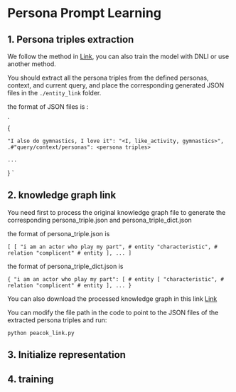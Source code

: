 # Persona Prompt Learning

## 1. Persona triples extraction
We follow the method in [Link](https://ojs.aaai.org/index.php/AAAI/article/view/26545), you can also train the model with DNLI or use another method.

You should extract all the persona triples from the defined personas, context, and current query, and place the corresponding generated JSON files in the `./entity_link` folder.

the format of JSON files is :

`  
{
  
    "I also do gymnastics, I love it": "<I, like_activity, gymnastics>",    .#"query/context/personas": <persona triples>
  
    ...
  
}
`
## 2. knowledge graph link
You need first to process the original knowledge graph file to generate the corresponding persona_triple.json and persona_triple_dict.json

the format of persona_triple.json is 

`
[
   [
        "i am an actor who play my part", # entity
        "characteristic", # relation
        "complicent" # entity
    ],
    ...
]
`

the format of persona_triple_dict.json is 

`
{
  "i am an actor who play my part": [ # entity
        [
            "characteristic", # relation
            "complicent" # entity
        ],
        ...
}
`

You can also download the processed knowledge graph in this link [Link]()


You can modify the file path in the code to point to the JSON files of the extracted persona triples and run:

`python peacok_link.py`
## 3. Initialize representation 

## 4. training
